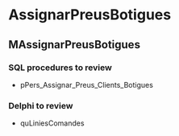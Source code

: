 # AssignarPreusBotigues

## MAssignarPreusBotigues

### SQL procedures to review

- pPers_Assignar_Preus_Clients_Botigues

### Delphi to review

- quLiniesComandes
